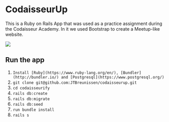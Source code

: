 # CodaisseurUp

This is a Ruby on Rails App that was used as a practice assignment during the Codaisseur Academy. In it we used Bootstrap to create a Meetup-like website.

 ![](http://i.imgur.com/3ok62dk.png)


## Run the app
1. `Install [Ruby](https://www.ruby-lang.org/en/), [Bundler](http://bundler.io/) and [Postgresql](https://www.postgresql.org/)`
2. `git clone git@github.com:JTBreunissen/codaisseurup.git`
3. `cd codaisseurify`
4. `rails db:create`
5. `rails db:migrate`
6. `rails db:seed`
7. `run bundle install`
8. `rails s`
